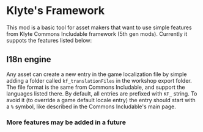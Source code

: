 # Klyte's Framework
This mod is a basic tool for asset makers that want to use simple features from Klyte Commons Includable framework (5th gen mods).
Currently it suppots the features listed below:

## I18n engine

Any asset can create a new entry in the game localization file by simple adding a folder called `kf_translationFiles` in the workshop export folder. The file format is the same from Commons Includable, and support the languages listed there.
By default, all entries are prefixed with `KF_` string. To avoid it (to override a game default locale entry) the entry should start with a `%` symbol, like described in the Commons Includable's main page.

### More features may be added in a future

